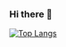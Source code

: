 ### Hi there 👋

[![Top Langs](https://github-readme-stats.vercel.app/api/top-langs/?username=danielcastriani)](https://github.com/DanielCastriani)
